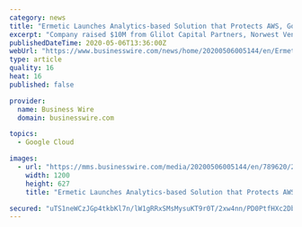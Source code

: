 ```yaml
---
category: news
title: "Ermetic Launches Analytics-based Solution that Protects AWS, Google Cloud and Microsoft Azure from Data Breaches"
excerpt: "Company raised $10M from Glilot Capital Partners, Norwest Venture Partners and Target Global for analytics-based approach to cloud security automation"
publishedDateTime: 2020-05-06T13:36:00Z
webUrl: "https://www.businesswire.com/news/home/20200506005144/en/Ermetic-Launches-Analytics-based-Solution-Protects-AWS-Google"
type: article
quality: 16
heat: 16
published: false

provider:
  name: Business Wire
  domain: businesswire.com

topics:
  - Google Cloud

images:
  - url: "https://mms.businesswire.com/media/20200506005144/en/789620/23/Logo-Ermetic-for_bright.jpg"
    width: 1200
    height: 627
    title: "Ermetic Launches Analytics-based Solution that Protects AWS, Google Cloud and Microsoft Azure from Data Breaches"

secured: "uTS1neWCzJGp4tkbKl7n/lW1gRRxSMsMysuKT9r0T/2xw4nn/PD0PtfHXc2DbA5pqFoL1vh11qfCV9EwJPnz37Duic7Oo8uRtqLM0oPL/pZJQcZUH4oXv+bZQS9yBtwNymcVYNIE6GWNy38CaZREhI0LYNIz4lRP4CI+3/NMKIZKpivfJl7AX4i5WeeniR5uIUo9dwe+D+ZZy85peG1Mx1/l4XcUoOlGzRoT8q1W1LqRnTqROCVwy+JtS/xc8tJ2AIz30SdcMtB+fX08bfOvqj3vmuTeAt4b7Q7o5N7yOBdlhD3dELOW/mxE8NbSu5Ou;nsfwL8H8loofJ+dCjDXmGQ=="
---
```


